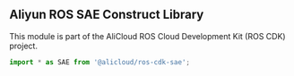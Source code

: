 ## Aliyun ROS SAE Construct Library

This module is part of the AliCloud ROS Cloud Development Kit (ROS CDK) project.

```ts
import * as SAE from '@alicloud/ros-cdk-sae';
```